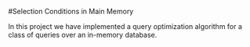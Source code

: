 #Selection Conditions in Main Memory

In this project we have implemented a query optimization algorithm for a class of queries over
an in-memory database.

